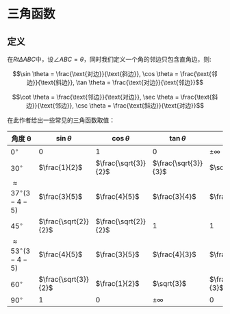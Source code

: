 # 三角函数

## 定义

在$Rt\Delta ABC$中，设$\angle ABC = \theta$，同时我们定义一个角的邻边只包含直角边，则:

$$\sin \theta = \frac{\text{对边}}{\text{斜边}}, \cos \theta = \frac{\text{邻边}}{\text{斜边}}, \tan \theta = \frac{\text{对边}}{\text{邻边}}$$

$$\cot \theta = \frac{\text{邻边}}{\text{对边}}, \sec \theta = \frac{\text{斜边}}{\text{邻边}}, \csc \theta = \frac{\text{斜边}}{\text{对边}}$$

在此作者给出一些常见的三角函数取值：

| 角度 θ   | $\sin \theta$       | $\cos \theta$       | $\tan \theta$       | $\cot \theta$       | $\sec \theta$       | $\csc \theta$       |
|----------|---------------------|---------------------|---------------------|---------------------|---------------------|---------------------|
| $0^\circ$    | 0                   | 1                   | 0                   | $\pm\infty$     | 1                   | $\pm\infty$     |
| $30^\circ$   | $\frac{1}{2}$       | $\frac{\sqrt{3}}{2}$| $\frac{\sqrt{3}}{3}$| $\sqrt{3}$          | $\frac{2\sqrt{3}}{3}$| 2                  |
| $\approx 37^\circ (3-4-5)$   | $\frac{3}{5}$       | $\frac{4}{5}$       | $\frac{3}{4}$       | $\frac{4}{3}$       | $\frac{5}{4}$       | $\frac{5}{3}$       |
| $45^\circ$   | $\frac{\sqrt{2}}{2}$| $\frac{\sqrt{2}}{2}$| 1                   | 1                   | $\sqrt{2}$          | $\sqrt{2}$          |
| $\approx 53^\circ (3-4-5)$   | $\frac{4}{5}$       | $\frac{3}{5}$       | $\frac{4}{3}$       | $\frac{3}{4}$       | $\frac{5}{3}$       | $\frac{5}{4}$       |
| $60^\circ$   | $\frac{\sqrt{3}}{2}$| $\frac{1}{2}$       | $\sqrt{3}$          | $\frac{\sqrt{3}}{3}$| 2                   | $\frac{2\sqrt{3}}{3}$|
| $90^\circ$   | 1                   | 0                   | $\pm\infty$     | 0                   | $\pm\infty$     | 1                   |
